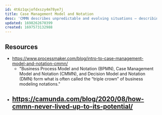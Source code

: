 ```yaml
---
id: 4t6z1qxjofdxszy4m78ye7j
title: Case Management Model and Notation
desc: 'CMMN describes unpredictable and evolving situations – describing what is allowed in a process versus how to perform a process.'
updated: 1698262670399
created: 1697573132988
---
```




## Resources

- https://www.processmaker.com/blog/intro-to-case-management-model-and-notation-cmmn/
  - "Business Process Model and Notation (BPMN), Case Management Model and Notation (CMMN), and Decision Model and Notation (DMN) form what is often called the “triple crown” of business modeling notations."
- https://camunda.com/blog/2020/08/how-cmmn-never-lived-up-to-its-potential/
  - 